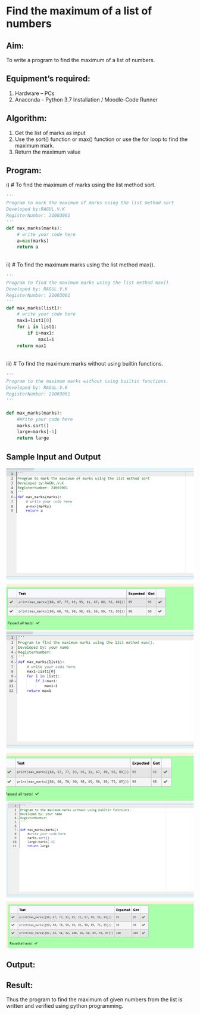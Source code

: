 # Find the maximum of a list of numbers
## Aim:
To write a program to find the maximum of a list of numbers.
## Equipment’s required:
1.	Hardware – PCs
2.	Anaconda – Python 3.7 Installation / Moodle-Code Runner
## Algorithm:
1.	Get the list of marks as input
2.	Use the sort() function or max() function or use the for loop to find the maximum mark.
3.	Return the maximum value
## Program:

i)	# To find the maximum of marks using the list method sort.
~~~ python
''' 
Program to mark the maximum of marks using the list method sort
Developed by:RAGUL.V.K
RegisterNumber: 21003061
'''
def max_marks(marks):
    # write your code here
    a=max(marks)
    return a



~~~

ii)	# To find the maximum marks using the list method max().
~~~ python
''' 
Program to find the maximum marks using the list method max().
Developed by: RAGUL.V.K
RegisterNumber: 21003061
'''
def max_marks(list1):
    # write your code here
    max1=list1[0]
    for i in list1:
        if i>max1:
            max1=i
    return max1



~~~

iii) # To find the maximum marks without using builtin functions.
~~~ python
''' 
Program to the maximum marks without using builtin functions.
Developed by: RAGUL.V.K
RegisterNumber: 21003061 
'''

def max_marks(marks):
    #Write your code here
    marks.sort()
    large=marks[-1]
    return large

~~~
## Sample Input and Output
![output](r1.png)
![output](r2.png)
![output](r3.png)

## Output:

## Result:
Thus the program to find the maximum of given numbers from the list is written and verified using python programming.